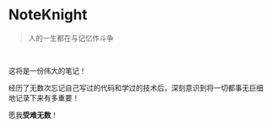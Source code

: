 # NoteKnight

> 人的一生都在与记忆作斗争

<br>

这将是一份伟大的笔记！

经历了无数次忘记自己写过的代码和学过的技术后，深刻意识到将一切都事无巨细地记录下来有多重要！

愿我**受难无数**！



